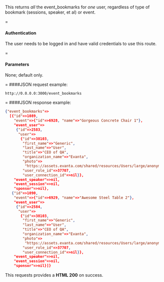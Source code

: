 <!-- --- title: GET /event_bookmarks -->

This returns *all* the event_bookmarks for *one* user, regardless of type of bookmark (sessions, speaker, et al) or event.

=
#### Authentication

The user needs to be logged in and have valid credentials to use this route.

=
#### Parameters

None; default only.

=
####JSON request example:
```
http://0.0.0.0:3000/event_bookmarks
```

=
####JSON response example:

```json
{"event_bookmarks"=>
  [{"id"=>1089,
    "event"=>{"id"=>6928, "name"=>"Gorgeous Concrete Chair 1"},
    "event_user"=>
     {"id"=>2583,
      "user"=>
       {"id"=>38103,
        "first_name"=>"Generic",
        "last_name"=>"User",
        "title"=>"CEO of QA",
        "organization_name"=>"Evanta",
        "photo"=>
         "https://assets.evanta.com/shared/resources/Users/large/anonymous2.jpg",
        "user_role_id"=>37707,
        "user_connection_id"=>nil}},
    "event_speaker"=>nil,
    "event_session"=>nil,
    "sponsor"=>nil},
   {"id"=>1090,
    "event"=>{"id"=>6929, "name"=>"Awesome Steel Table 2"},
    "event_user"=>
     {"id"=>2584,
      "user"=>
       {"id"=>38103,
        "first_name"=>"Generic",
        "last_name"=>"User",
        "title"=>"CEO of QA",
        "organization_name"=>"Evanta",
        "photo"=>
         "https://assets.evanta.com/shared/resources/Users/large/anonymous2.jpg",
        "user_role_id"=>37707,
        "user_connection_id"=>nil}},
    "event_speaker"=>nil,
    "event_session"=>nil,
    "sponsor"=>nil}]}
```

This requests provides a <strong>HTML 200</strong> on success.